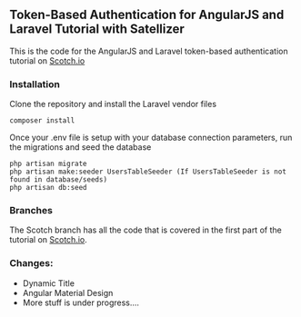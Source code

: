 ## Token-Based Authentication for AngularJS and Laravel Tutorial with Satellizer

This is the code for the AngularJS and Laravel token-based authentication tutorial on [Scotch.io](https://scotch.io/)

### Installation

Clone the repository and install the Laravel vendor files

	composer install

Once your .env file is setup with your database connection parameters, run the migrations and seed the database

	php artisan migrate
	php artisan make:seeder UsersTableSeeder (If UsersTableSeeder is not found in database/seeds)
	php artisan db:seed


### Branches

The Scotch branch has all the code that is covered in the first part of the tutorial on [Scotch.io](https://scotch.io/tutorials/token-based-authentication-for-angularjs-and-laravel-apps).

### Changes:

* Dynamic Title
* Angular Material Design
* More stuff is under progress....
